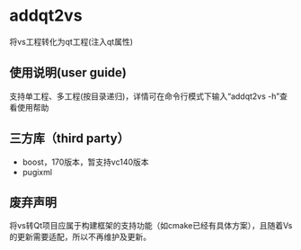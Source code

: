 # addqt2vs
将vs工程转化为qt工程(注入qt属性)

## 使用说明(user guide)
支持单工程、多工程(按目录递归)，详情可在命令行模式下输入“addqt2vs -h”查看使用帮助

## 三方库（third party）
- boost，170版本，暂支持vc140版本
- pugixml

## 废弃声明
将vs转Qt项目应属于构建框架的支持功能（如cmake已经有具体方案），且随着Vs的更新需要适配，所以不再维护及更新。